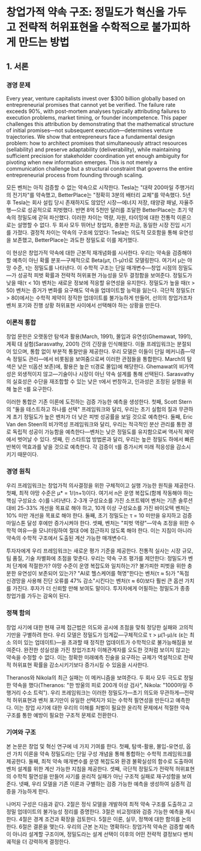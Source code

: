 # 창업가적 약속 구조: 정밀도가 혁신을 가두고 전략적 허위표현을 수학적으로 불가피하게 만드는 방법

## 1. 서론

### 경영 문제

Every year, venture capitalists invest over $300 billion globally based on entrepreneurial promises that cannot yet be verified. The failure rate exceeds 90%, with post-mortem analyses typically attributing failures to execution problems, market timing, or founder incompetence. This paper challenges this attribution by demonstrating that the mathematical structure of initial promises—not subsequent execution—determines venture trajectories. We show that entrepreneurs face a fundamental design problem: how to architect promises that simultaneously attract resources (sellability) and preserve adaptability (deliverability), while maintaining sufficient precision for stakeholder coordination yet enough ambiguity for pivoting when new information emerges. This is not merely a communication challenge but a structural constraint that governs the entire entrepreneurial process from founding through scaling.

모든 벤처는 아직 검증할 수 없는 약속으로 시작한다. Tesla는 "대략 200마일 주행거리의 전기차"를 약속했고, BetterPlace는 "정확히 3분의 배터리 교체"를 약속했다. 5년 후 Tesla는 회사 설립 당시 존재하지도 않았던 시장—에너지 저장, 태양광 패널, 자율주행—으로 성공적으로 피벗했다. 반면 8억 5천만 달러를 조달한 BetterPlace는 초기 약속의 정밀도에 갇혀 파산했다. 이러한 차이는 역량, 자원, 타이밍에 대한 전통적 이론으로는 설명할 수 없다. 두 회사 모두 뛰어난 창업자, 충분한 자금, 동일한 시장 진입 시기를 가졌다. 결정적 차이는 약속의 구조에 있었다: Tesla는 의도적 모호함을 통해 유연성을 보존했고, BetterPlace는 과도한 정밀도로 이를 제거했다.

이 현상은 창업가적 약속에 대한 근본적 재개념화를 시사한다. 우리는 약속을 검증해야 할 예측이 아닌 확률 분포—구체적으로 Beta(μτ, (1-μ)τ)로 모델링한다. 여기서 μ는 야망 수준, τ는 정밀도를 나타낸다. 이 수학적 구조는 단일 매개변수—창업 시점의 정밀도—가 성공적 피벗 확률과 전략적 허위표현 가능성을 모두 결정함을 보여준다. 정밀도가 낮을 때(τ < 10) 벤처는 새로운 정보에 적응할 유연성을 유지한다. 정밀도가 높을 때(τ > 50) 벤처는 증거가 변화를 요구해도 약속을 업데이트할 능력을 잃는다. 극단적 정밀도(τ > 80)에서는 수학적 제약이 정직한 업데이트를 불가능하게 만들어, 선의의 창업가조차 벤처 포기와 진행 상황 허위표현 사이에서 선택해야 하는 상황을 만든다.

### 이론적 통합

창업 문헌은 오랫동안 탐색과 활용(March, 1991), 몰입과 유연성(Ghemawat, 1991), 계획 대 실험(Sarasvathy, 2001) 간의 긴장을 인식해왔다. 이들 프레임워크는 분절되어 있으며, 통합 없이 부분적 통찰만을 제공한다. 우리 모델은 이들이 단일 메커니즘—약속 정밀도 관리—에서 비롯됨을 보여줌으로써 이러한 관점들을 통합한다. March의 탐색은 낮은 τ(옵션 보존)에, 활용은 높은 τ(경로 몰입)에 해당한다. Ghemawat의 비가역성은 외생적이지 않고—기술이나 시장이 아닌 약속 설계를 통해 선택된다. Sarasvathy의 실효성은 수단을 재조합할 수 있는 낮은 τ에서 번창하고, 인과성은 조정된 실행을 위해 높은 τ를 요구한다.

이러한 통합은 기존 이론에 도전하는 검증 가능한 예측을 생성한다. 첫째, Scott Stern의 "둘을 테스트하고 하나를 선택" 프레임워크와 달리, 우리는 초기 실험의 질과 무관하게 초기 정밀도가 높은 벤처가 더 낮은 피벗 성공률을 보일 것으로 예측한다. 둘째, Eric Van den Steen의 비가역성 프레임워크와 달리, 우리는 적극적인 분산 관리를 통한 경로 독립적 성공이 가능함을 예측한다—벤처는 낮은 정밀도를 유지함으로써 역사적 제약에서 벗어날 수 있다. 셋째, 린 스타트업 방법론과 달리, 우리는 높은 정밀도 하에서 빠른 반복이 역효과를 낳을 것으로 예측한다. 각 검증이 τ를 증가시켜 미래 적응성을 감소시키기 때문이다.

### 경영 원칙

우리 프레임워크는 창업가적 의사결정을 위한 구체적이고 실행 가능한 원칙을 제공한다. 첫째, 최적 야망 수준은 μ* = 1/(n+1)이다. 여기서 n은 운영 복잡도(함께 작동해야 하는 핵심 구성요소 수)를 나타낸다. 2-3개 구성요소를 가진 소프트웨어 벤처는 기존 솔루션 대비 25-33% 개선을 목표로 해야 하고, 10개 이상 구성요소를 가진 바이오텍 벤처는 10% 미만 개선을 목표로 해야 한다. 둘째, 초기 정밀도는 τ = 10 미만을 유지하고 검증 마일스톤 달성 후에만 증가시켜야 한다. 셋째, 벤처는 "피벗 역량"—약속 조정을 위한 수학적 여유—을 모니터링하여 절대 0에 접근하지 않도록 해야 한다. 이는 지침이 아니라 약속의 수학적 구조에서 도출된 계산 가능한 매개변수다.

투자자에게 우리 프레임워크는 새로운 평가 기준을 제공한다. 전통적 실사는 시장 규모, 팀 품질, 기술 차별화에 초점을 맞춘다. 우리는 약속 구조 평가를 제안한다: 정밀도가 벤처 단계에 적절한가? 야망 수준이 운영 복잡도와 일치하는가? 불가피한 피벗을 위한 충분한 유연성이 보존되어 있는가? "AI로 헬스케어를 혁명"한다는 벤처(τ ≈ 5)가 "독점 신경망을 사용해 진단 오류를 47% 감소"시킨다는 벤처(τ ≈ 60)보다 훨씬 큰 옵션 가치를 가진다. 후자가 더 신뢰할 만해 보여도 말이다. 투자자에게 어필하는 정밀도가 종종 창업가를 가두는 감옥이 된다.

### 정책 함의

창업 사기에 대한 현재 규제 접근법은 의도와 공시에 초점을 맞춰 정당한 실패와 고의적 기만을 구별하려 한다. 우리 모델은 정밀도가 임계값—구체적으로 τ > μ(1-μ)/ε (ε는 최소 의미 있는 업데이트)—을 초과할 때 정직한 업데이트가 수학적으로 불가능해짐을 보여준다. 완전한 성실성을 가진 창업가조차 이해관계자를 오도한 것처럼 보이지 않고는 약속을 수정할 수 없다. 이는 정확한 미래예측 진술을 요구하는 규제가 역설적으로 전략적 허위표현 확률을 감소시키기보다 증가시킬 수 있음을 시사한다.

Theranos와 Nikola의 최근 실패는 이 메커니즘을 보여준다. 두 회사 모두 극도로 정밀한 약속을 했다(Theranos: "한 방울의 피로 200개 이상 검사", Nikola: "1000마일 주행거리 수소 트럭"). 우리 프레임워크는 이러한 정밀도가—초기 의도와 무관하게—전략적 허위표현과 벤처 포기만이 유일한 선택지가 되는 수학적 필연성을 만든다고 예측한다. 이는 창업 사기에 대한 우리의 이해를 처벌이 필요한 윤리적 문제에서 적절한 약속 구조를 통한 예방이 필요한 구조적 문제로 전환한다.

### 기여와 구조

본 논문은 창업 및 혁신 연구에 네 가지 기여를 한다. 첫째, 탐색-활용, 몰입-유연성, 옵션 가치 이론을 약속 정밀도라는 단일 구성 개념을 통해 통합하는 수학적 프레임워크를 제공한다. 둘째, 최적 약속 매개변수를 운영 복잡도와 환경 불확실성의 함수로 도출하여 벤처 설계를 위한 계산 가능한 지침을 제공한다. 셋째, 극단적 정밀도가 전략적 허위표현의 수학적 필연성을 만들어 사기를 윤리적 실패가 아닌 구조적 실패로 재구성함을 보여준다. 넷째, 우리 모델을 기존 이론과 구별하는 검증 가능한 예측을 생성하여 실증적 검증을 가능하게 한다.

나머지 구성은 다음과 같다. 2절은 정식 모델을 개발하여 최적 약속 구조를 도출하고 고정밀 업데이트의 불가능성 정리를 증명한다. 3절은 비교정태와 검증 가능한 예측을 제시한다. 4절은 경계 조건과 확장을 검토한다. 5절은 이론, 실무, 정책에 대한 함의를 논의한다. 6절은 결론을 맺는다. 우리의 근본 논지는 명확하다: 창업가적 약속은 검증할 예측이 아니라 설계할 구조이며, 정밀도라는 설계 선택이 이후의 어떤 전략적 결정보다 벤처 궤적을 더 강력하게 결정한다.
